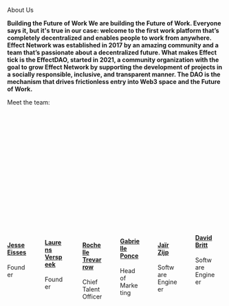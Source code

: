 <p><h> About Us 


<b>Building the Future of Work We are building the Future of Work. Everyone says it, but it's true in our case: welcome to the first work platform that&rsquo;s completely decentralized and enables people to work from anywhere. Effect Network was established in 2017 by an amazing community and a team that&rsquo;s passionate about a decentralized future. What makes Effect tick is the EffectDAO, started in 2021, a community organization with the goal to grow Effect Network by supporting the development of projects in a socially responsible, inclusive, and transparent manner. The DAO is the mechanism that drives frictionless entry into Web3 space and the Future of Work. </b>

Meet the team:</p>
<div class="my-6" data-v-29d883e4="">
<div class="columns is-multiline mt-6" data-v-29d883e4="">
<div class="column is-one-third has-text-centered px-6 mb-5" data-v-29d883e4="">
<figure class="image mx-4 is-hoverable" data-v-29d883e4="">
<div class="member-overlay is-flex is-justify-content-center is-align-items-center is-flex-wrap-wrap" data-v-29d883e4="">&nbsp;</div>
<img class="is-rounded" src="https://effect.network/_nuxt/img/jesse.eb44dbf.jpg" width="250" height="250" data-v-29d883e4="" /></figure>
<h4 class="title is-5 mt-5 mb-2" data-v-29d883e4=""><a href="https://www.linkedin.com/in/jesse-eisses-9760ab48/">Jesse Eisses</a></h4>
<p data-v-29d883e4="">Founder</p>
</div><br>
<div class="column is-one-third has-text-centered px-6 mb-5" data-v-29d883e4="">
<figure class="image mx-4 is-hoverable" data-v-29d883e4="">
<div class="member-overlay is-flex is-justify-content-center is-align-items-center is-flex-wrap-wrap" data-v-29d883e4="">&nbsp;</div>
<img class="is-rounded" src="https://effect.network/_nuxt/img/laurens.8eee987.png" width="250" height="244" data-v-29d883e4="" /></figure>
<h4 class="title is-5 mt-5 mb-2" data-v-29d883e4=""><a href="https://www.linkedin.com/in/laurensverspeek/">Laurens Verspeek</a></h4>
<p data-v-29d883e4="">Founder</p>
</div><br>
<div class="column is-one-third has-text-centered px-6 mb-5" data-v-29d883e4="">
<figure class="image mx-4 is-hoverable" data-v-29d883e4="">
<div class="member-overlay is-flex is-justify-content-center is-align-items-center is-flex-wrap-wrap" data-v-29d883e4="">&nbsp;</div>
<img class="is-rounded" src="https://effect.network/_nuxt/img/rochelle.1e3acf0.png" width="250" height="250" data-v-29d883e4="" /></figure>
<h4 class="title is-5 mt-5 mb-2" data-v-29d883e4=""><a href="https://www.linkedin.com/in/rochelle-effectai">Rochelle Trevarrow</a></h4>
<p data-v-29d883e4="">Chief Talent Officer</p>
</div><br>
<div class="column is-one-third has-text-centered px-6 mb-5" data-v-29d883e4="">
<figure class="image mx-4 is-hoverable" data-v-29d883e4="">
<div class="member-overlay is-flex is-justify-content-center is-align-items-center is-flex-wrap-wrap" data-v-29d883e4="">&nbsp;</div>
<img class="is-rounded" src="https://effect.network/_nuxt/img/gabi.9070654.png" width="250" height="241" data-v-29d883e4="" /></figure>
<h4 class="title is-5 mt-5 mb-2" data-v-29d883e4=""><a href="https://www.linkedin.com/in/gabrielle-ponce-b801371b2/">Gabrielle Ponce</a></h4>
<p data-v-29d883e4="">Head of Marketing</p>
</div><br>
<div class="column is-one-third has-text-centered px-6 mb-5" data-v-29d883e4="">
<figure class="image mx-4 is-hoverable" data-v-29d883e4="">
<div class="member-overlay is-flex is-justify-content-center is-align-items-center is-flex-wrap-wrap" data-v-29d883e4="">&nbsp;</div>
<img class="is-rounded" src="https://effect.network/_nuxt/img/jair.9662b40.jpg" width="250" height="250" data-v-29d883e4="" /></figure>
<h4 class="title is-5 mt-5 mb-2" data-v-29d883e4=""><a href="https://www.linkedin.com/in/ja%C3%AFr-zijp-424657104">Ja&iuml;r Zijp</a></h4>
<p data-v-29d883e4="">Software Engineer</p>
</div><br>
<div class="column is-one-third has-text-centered px-6 mb-5" data-v-29d883e4="">
<figure class="image mx-4 is-hoverable" data-v-29d883e4=""><img class="is-rounded" src="https://effect.network/_nuxt/img/david.4639b11.jpg" width="250" height="250" data-v-29d883e4="" /></figure>
<h4 class="title is-5 mt-5 mb-2" data-v-29d883e4=""><a href="https://github.com/djmbritt">David Britt</a></h4>
<p data-v-29d883e4="">Software Engineer</p>
</div><br>
</div>
</div>
